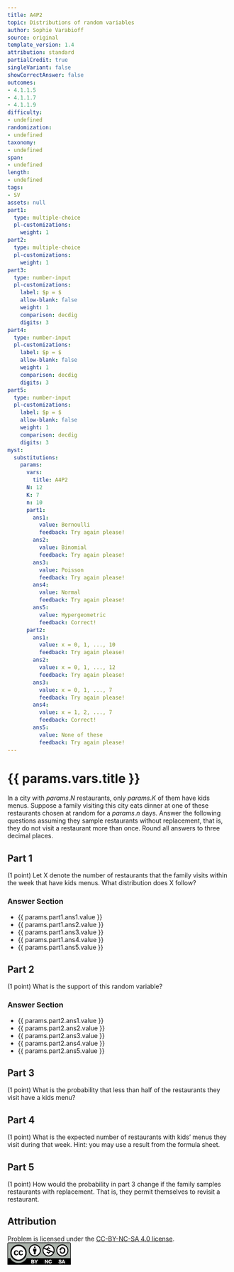 ```yaml
---
title: A4P2
topic: Distributions of random variables
author: Sophie Varabioff
source: original
template_version: 1.4
attribution: standard
partialCredit: true
singleVariant: false
showCorrectAnswer: false
outcomes:
- 4.1.1.5
- 4.1.1.7
- 4.1.1.9
difficulty:
- undefined
randomization:
- undefined
taxonomy:
- undefined
span:
- undefined
length:
- undefined
tags:
- SV
assets: null
part1:
  type: multiple-choice
  pl-customizations:
    weight: 1
part2:
  type: multiple-choice
  pl-customizations:
    weight: 1
part3:
  type: number-input
  pl-customizations:
    label: $p = $
    allow-blank: false
    weight: 1
    comparison: decdig
    digits: 3
part4:
  type: number-input
  pl-customizations:
    label: $p = $
    allow-blank: false
    weight: 1
    comparison: decdig
    digits: 3
part5:
  type: number-input
  pl-customizations:
    label: $p = $
    allow-blank: false
    weight: 1
    comparison: decdig
    digits: 3
myst:
  substitutions:
    params:
      vars:
        title: A4P2
      N: 12
      K: 7
      n: 10
      part1:
        ans1:
          value: Bernoulli
          feedback: Try again please!
        ans2:
          value: Binomial
          feedback: Try again please!
        ans3:
          value: Poisson
          feedback: Try again please!
        ans4:
          value: Normal
          feedback: Try again please!
        ans5:
          value: Hypergeometric
          feedback: Correct!
      part2:
        ans1:
          value: x = 0, 1, ..., 10
          feedback: Try again please!
        ans2:
          value: x = 0, 1, ..., 12
          feedback: Try again please!
        ans3:
          value: x = 0, 1, ..., 7
          feedback: Try again please!
        ans4:
          value: x = 1, 2, ..., 7
          feedback: Correct!
        ans5:
          value: None of these
          feedback: Try again please!
---
```

# {{ params.vars.title }}
In a city with ${{ params.N }}$ restaurants, only ${{ params.K }}$ of them have kids menus. Suppose a family visiting this city eats dinner at one of these restaurants chosen at random for a ${{ params.n }}$ days. Answer the following questions assuming they sample restaurants without replacement, that is, they do not visit a restaurant more than once. Round all answers to three decimal places.

## Part 1

(1 point) Let X denote the number of restaurants that the family visits within the week that have kids menus. What distribution does X follow?

### Answer Section

- {{ params.part1.ans1.value }}
- {{ params.part1.ans2.value }}
- {{ params.part1.ans3.value }}
- {{ params.part1.ans4.value }}
- {{ params.part1.ans5.value }}

## Part 2

(1 point) What is the support of this random variable?

### Answer Section

- {{ params.part2.ans1.value }}
- {{ params.part2.ans2.value }}
- {{ params.part2.ans3.value }}
- {{ params.part2.ans4.value }}
- {{ params.part2.ans5.value }}

## Part 3

(1 point) What is the probability that less than half of the restaurants they visit have a kids menu?

## Part 4

(1 point) What is the expected number of restaurants with kids’ menus they visit during that week. Hint: you may use a result from the formula sheet.

## Part 5

(1 point) How would the probability in part 3 change if the family samples restaurants with replacement. That is, they permit themselves to revisit a restaurant.

## Attribution

Problem is licensed under the [CC-BY-NC-SA 4.0 license](https://creativecommons.org/licenses/by-nc-sa/4.0/).<br> ![The Creative Commons 4.0 license requiring attribution-BY, non-commercial-NC, and share-alike-SA license.](https://raw.githubusercontent.com/firasm/bits/master/by-nc-sa.png)